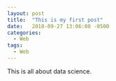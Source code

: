 ```yaml
---
layout: post
title:  "This is my first post"
date:   2018-09-27 13:06:08 -0500
categories: 
  - Web
tags: 
  - Web
---
```


This is all about data science.
